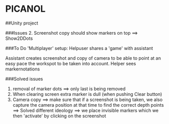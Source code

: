 # PICANOL
##Unity project

###Issues
2. Screenshot copy should show markers on top ==> Show2DDots

###To Do
'Multiplayer' setup: Helpuser shares a 'game' with assistant

Assistant creates screenshot and copy of camera to be able to point at an easy pace the workspot to be taken into account. Helper sees markernotations

###Solved issues
1. removal of marker dots ==> only last is being removed
2. When clearing screen extra marker is dull (when pushing Clear button)
3. Camera copy ==> make sure that if a screenshot is being taken, we also capture the camera position at that time to find the correct depth points ==> Solved different ideology
  ==> we place invisible markers which we then 'activate' by clicking on the screenshot

